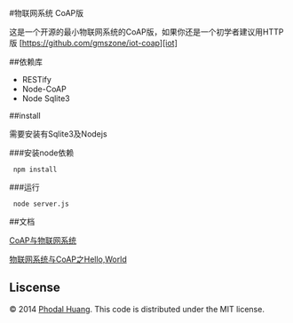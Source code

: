 #物联网系统 CoAP版

这是一个开源的最小物联网系统的CoAP版，如果你还是一个初学者建议用HTTP版 [https://github.com/gmszone/iot-coap][iot]

##依赖库

 - RESTify
 - Node-CoAP
 - Node Sqlite3

##install

需要安装有Sqlite3及Nodejs


###安装node依赖

     npm install

###运行

     node server.js


##文档

[CoAP与物联网系统][basic]

[物联网系统与CoAP之Hello,World][hello]

## Liscense

© 2014 [Phodal Huang](http://www.phodal.com). This code is distributed under the MIT license.

[iot]: https://github.com/gmszone/iot
[basic]: http://www.phodal.com/blog/use-constrained-application-protocol-in-internet-of-things/
[hello]: http://www.phodal.com/blog/use-node-coap-create-a-coap-server/